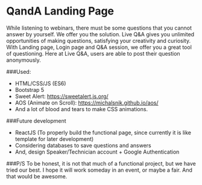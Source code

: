 # QandA Landing Page
While listening to webinars, there must be some questions that you cannot answer by yourself. We offer you the solution. Live Q&A gives you unlimited opportunities of making questions, satisfying your creativity and curiosity.
With Landing page, Login page and Q&A session, we offer you a great tool of questioning. Here at Live Q&A, users are able to post their question anonymously.

###Used:
- HTML/CSS/JS (ES6)
- Bootstrap 5
- Sweet Alert: https://sweetalert.js.org/
- AOS (Animate on Scroll): https://michalsnik.github.io/aos/
- And a lot of blood and tears to make CSS animations.

###Future development
- ReactJS (To properly build the functional page, since currently it is like template for later development)
- Considering databases to save questions and answers
- And, design Speaker/Technician account + Google Authentication

###P/S
To be honest, it is not that much of a functional project, but we have tried our best. I hope it will work someday in an event, or maybe a fair. And that would be awesome.

